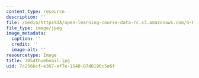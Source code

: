```yaml
---
content_type: resource
description: ''
file: /media/https%3A/open-learning-course-data-rc.s3.amazonaws.com/4-614-religious-architecture-and-islamic-cultures-fall-2002/7c2566cfe367ef7e154087d8190c5e6f_3054thumbnail.jpg
file_type: image/jpeg
image_metadata:
  caption: ''
  credit: ''
  image-alt: ''
resourcetype: Image
title: 3054thumbnail.jpg
uid: 7c2566cf-e367-ef7e-1540-87d8190c5e6f
---
```

